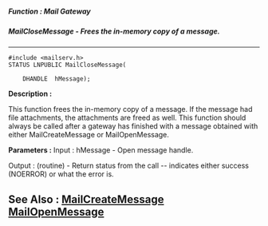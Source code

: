 ##### Function : Mail Gateway
##### MailCloseMessage - Frees the in-memory copy of a message.
---
```
#include <mailserv.h>
STATUS LNPUBLIC MailCloseMessage(

	DHANDLE  hMessage);
```
**Description :**

This function frees the in-memory copy of a message.  If the message had file 
attachments, the attachments are freed as well.  This function should always be 
called after a gateway has finished with a message obtained with either 
MailCreateMessage or MailOpenMessage.

**Parameters :**
Input :
hMessage  -  Open message handle.

Output :
(routine)  -  Return status from the call -- indicates either success (NOERROR) or what the error is.



**See Also :**
[MailCreateMessage](/domino-c-api-docs/reference/Func/MailCreateMessage)
[MailOpenMessage](/domino-c-api-docs/reference/Func/MailOpenMessage)
---
